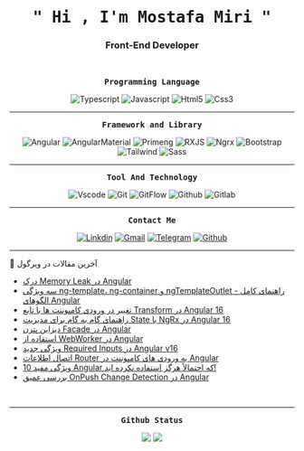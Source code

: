 <p align="center">
<h1 align="center"><samp>" Hi , I'm Mostafa Miri "</samp></h1>
<h3 align="center">Front-End Developer</h3> 
</p>
<br />
<p align="center"><samp><strong>Programming Language</strong></samp></p>

<p align="center">
  <img src="https://img.shields.io/badge/TYPESCRIPT-2d79c7?style=for-the-badge&logo=typescript&logoColor=white" alt="Typescript"/>
  <img src="https://img.shields.io/badge/JavaScript-7f7319?style=for-the-badge&logo=javascript&logoColor=F7DF1E" alt="Javascript"/>
  <img src="https://img.shields.io/badge/HTML5-E34F26?style=for-the-badge&logo=html5&logoColor=white" alt="Html5"/>
  <img src="https://img.shields.io/badge/CSS3-1572B6?style=for-the-badge&logo=css3&logoColor=white" alt="Css3"/>
</p>
<hr>
<p align="center"><samp><strong>Framework and Library</strong></samp></p>
<p align="center">
  <img src="https://img.shields.io/badge/ANGULAR-D14836?style=for-the-badge&logo=angular&logoColor=white" alt="Angular"/>
  <img src="https://img.shields.io/badge/ANGULARMATERIAL-4383f2?style=for-the-badge&logo=angularmaterial&logoColor=white" alt="AngularMaterial"/>
  <img src="https://img.shields.io/badge/primeng-D14836?style=for-the-badge&logo=primeng&logoColor=white" alt="Primeng"/>
  <img src="https://img.shields.io/badge/RXJS-38B2AC?style=for-the-badge&logo=&logoColor=white" alt="RXJS"/>
  <img src="https://img.shields.io/badge/NGRX-4383f2?style=for-the-badge&logo=&logoColor=white" alt="Ngrx"/>
  <img src="https://img.shields.io/badge/BOOTSTRAP-8812fc?style=for-the-badge&logo=bootstrap&logoColor=white" alt="Bootstrap"/>
  <img src="https://img.shields.io/badge/Tailwind_CSS-38B2AC?style=for-the-badge&logo=tailwind-css&logoColor=white" alt="Tailwind"/>
  <img src="https://img.shields.io/badge/SASS-E34F26?style=for-the-badge&logo=sass&logoColor=white" alt="Sass"/>
</p>
<hr>
<p align="center"><samp><strong>Tool And Technology</strong></samp></p>
<p align="center">
  <img src="https://img.shields.io/badge/-vscode-00263f?style=for-the-badge&logo=Visual-Studio-Code&logoColor=blue" alt="Vscode" />
  <img src="https://img.shields.io/badge/-Git-6b3026?style=for-the-badge&logo=git" alt="Git" />
  <img src="https://img.shields.io/badge/GITFLOW-4383f2?style=for-the-badge&logo=&logoColor=white" alt="GitFlow" />
  <img src="https://img.shields.io/badge/-Github-1a1d21?style=for-the-badge&logo=github" alt="Github" />
  <img src="https://img.shields.io/badge/-Gitlab-darkorange?style=for-the-badge&logo=gitlab" alt="Gitlab" />
</p>
<hr>
<p align="center"><samp><strong>Contact Me</strong></samp></p>
<p align="center"> 
<a href="https://www.linkedin.com/in/mostafamiri/"><img src="https://img.shields.io/badge/LinkedIn-0077B5?style=for-the-badge&logo=linkedin&logoColor=white" alt="Linkdin" /></a>
<a href="mailto:mostafamiri12345@gmail.com"><img src="https://img.shields.io/badge/Gmail-D14836?style=for-the-badge&logo=gmail&logoColor=white" alt="Gmail" /></a>
<a href="https://t.me/Mostafam74"><img src="https://img.shields.io/badge/TELEGRAM-00476b?style=for-the-badge&logo=telegram&logoColor=white" alt="Telegram" /></a>
<a href="https://mostafamiri74.github.io/"><img src="https://img.shields.io/badge/-Github-1a1d21?style=for-the-badge&logo=github" alt="Github" alt="Github" /></a>
</p>
<hr>

📘 آخرین مقالات در ویرگول

<!-- VIRGOOL:START -->
- [درک Memory Leak در Angular](https://virgool.io/@mostafamiri/%D8%AF%D8%B1%DA%A9-memory-leak-%D8%AF%D8%B1-angular-gmoqqk0yqmjv)
- [سه ویژگی ng-template، ng-container و ngTemplateOutlet - راهنمای کامل الگوهای Angular](https://virgool.io/@mostafamiri/ngtemplateoutlet-wd6g1jwps565)
- [تغییر در ورودی کامپوننت ها با تابع Transform در Angular 16](https://virgool.io/@mostafamiri/transform-input-values-in-angular-vavoezr3sa9p)
- [راهنمای گام به گام برای مدیریت State با NgRx در Angular 16](https://virgool.io/@mostafamiri/ngrx-in-angular16-xrvr6el5wzaz)
- [دیزاین پترن Facade در Angular](https://virgool.io/@mostafamiri/%D8%AF%DB%8C%D8%B2%D8%A7%DB%8C%D9%86-%D9%BE%D8%AA%D8%B1%D9%86-facade-%D8%AF%D8%B1-angular-ch1kvyqvnf8c)
- [استفاده از WebWorker در Angular](https://virgool.io/@mostafamiri/angular-web-worker-jysohoioffp8)
- [ویژگی جدید Required Inputs در Angular v16](https://virgool.io/@mostafamiri/required-inputs-angular-16-otwm8o0pmf2y)
- [اتصال اطلاعات Router به ورودی های کامپوننت در Angular](https://virgool.io/@mostafamiri/%D8%A7%D8%AA%D8%B5%D8%A7%D9%84-%D8%A7%D8%B7%D9%84%D8%A7%D8%B9%D8%A7%D8%AA-router-%D8%A8%D9%87-%D9%88%D8%B1%D9%88%D8%AF%DB%8C-%D9%87%D8%A7%DB%8C-%DA%A9%D8%A7%D9%85%D9%BE%D9%88%D9%86%D9%86%D8%AA-%D8%AF%D8%B1-angular-gm3vgxkp29jt)
- [10 ویژگی مفید Angular که احتمالاً هرگز استفاده نکرده اید!](https://virgool.io/@mostafamiri/10-%D9%88%DB%8C%DA%98%DA%AF%DB%8C-%D9%85%D9%81%DB%8C%D8%AF-angular-%DA%A9%D9%87-%D8%A7%D8%AD%D8%AA%D9%85%D8%A7%D9%84%D8%A7%D9%8B-%D9%87%D8%B1%DA%AF%D8%B2-%D8%A7%D8%B3%D8%AA%D9%81%D8%A7%D8%AF%D9%87-%D9%86%DA%A9%D8%B1%D8%AF%D9%87-%D8%A7%DB%8C%D8%AF-q09trcdewnoo)
- [بررسی عمیق OnPush Change Detection در Angular](https://virgool.io/@mostafamiri/angular-change-detection-strategy-ip4qr6owiwsr)
<!-- VIRGOOL:END -->

<br/>
<hr>
<p align="center"><samp><strong>Github Status</strong></samp></p>
<p align="center">
  <img src="https://github-readme-stats.vercel.app/api?username=mostafamiri74&show_icons=true&hide_border=true&count_private=true&theme=radical" />

  <img src="https://github-readme-stats.vercel.app/api/top-langs/?username=mostafamiri74&layout=compact&theme=radical" />
</p>
